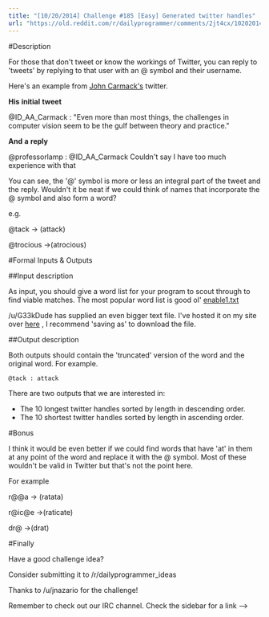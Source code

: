```yaml
---
title: "[10/20/2014] Challenge #185 [Easy] Generated twitter handles"
url: "https://old.reddit.com/r/dailyprogrammer/comments/2jt4cx/10202014_challenge_185_easy_generated_twitter/"
---
```


#Description

For those that don't tweet or know the workings of Twitter, you can reply to 'tweets' by replying to that user with an @ symbol and their username. 

Here's an example from [John Carmack's](https://twitter.com/ID_AA_Carmack) twitter.

**His** **initial** **tweet**

@ID_AA_Carmack : "Even more than most things, the challenges in computer vision seem to be the gulf between theory and practice."

**And** **a** **reply**

@professorlamp : @ID_AA_Carmack Couldn't say I have too much experience with that


You can see, the '@' symbol is more or less an integral part of the tweet and the reply. Wouldn't it be neat if we could think of names that incorporate the @ symbol and also form a word?

e.g.

@tack -> (attack)

@trocious ->(atrocious)



#Formal Inputs & Outputs

##Input description

As input, you should give a word list for your program to scout through to find viable matches. The most popular word list is good ol' [enable1.txt](https://code.google.com/p/dotnetperls-controls/downloads/detail?name=enable1.txt)

/u/G33kDude  has supplied an even bigger text file. I've hosted it on my site over [here](http://www.joereynoldsaudio.com/WordList.txt) , I recommend 'saving as' to download the file.

##Output description

Both outputs should contain the 'truncated' version of the word and the original word. For example.

    @tack : attack

There are two outputs that we are interested in:

* The 10 longest twitter handles sorted by length in descending order. 
* The 10 shortest twitter handles sorted by length in ascending order.

#Bonus

I think it would be even better if we could find words that have 'at' in them at any point of the word and replace it with the @ symbol. Most of these wouldn't be valid in Twitter but that's not the point here.

For example

r@@a -> (ratata)


r@ic@e ->(raticate)


dr@ ->(drat)


#Finally

Have a good challenge idea?

Consider submitting it to /r/dailyprogrammer_ideas

Thanks to /u/jnazario for the challenge!

Remember to check out our IRC channel. Check the sidebar for a link -->




